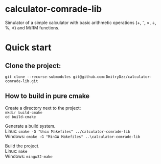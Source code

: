 # calculator-comrade-lib
Simulator of a simple calculator with basic arithmetic operations (+, ⁻, ×, ÷, %, √) and M/RM functions.

# Quick start
## Clone the project:
`git clone --recurse-submodules git@github.com:DmitryDzz/calculator-comrade-lib.git`

## How to build in pure cmake
Create a directory next to the project:<br>
`mkdir build-cmake`<br>
`cd build-cmake`

Generate a build system.<br>
Linux: `cmake -G "Unix Makefiles" ../calculator-comrade-lib`<br>
Windows: `cmake -G "MinGW Makefiles" ..\calculator-comrade-lib`<br>

Build the project.<br>
Linux: `make`<br>
Windows: `mingw32-make`
